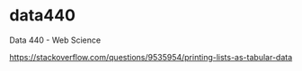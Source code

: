 # data440
Data 440 - Web Science


https://stackoverflow.com/questions/9535954/printing-lists-as-tabular-data
